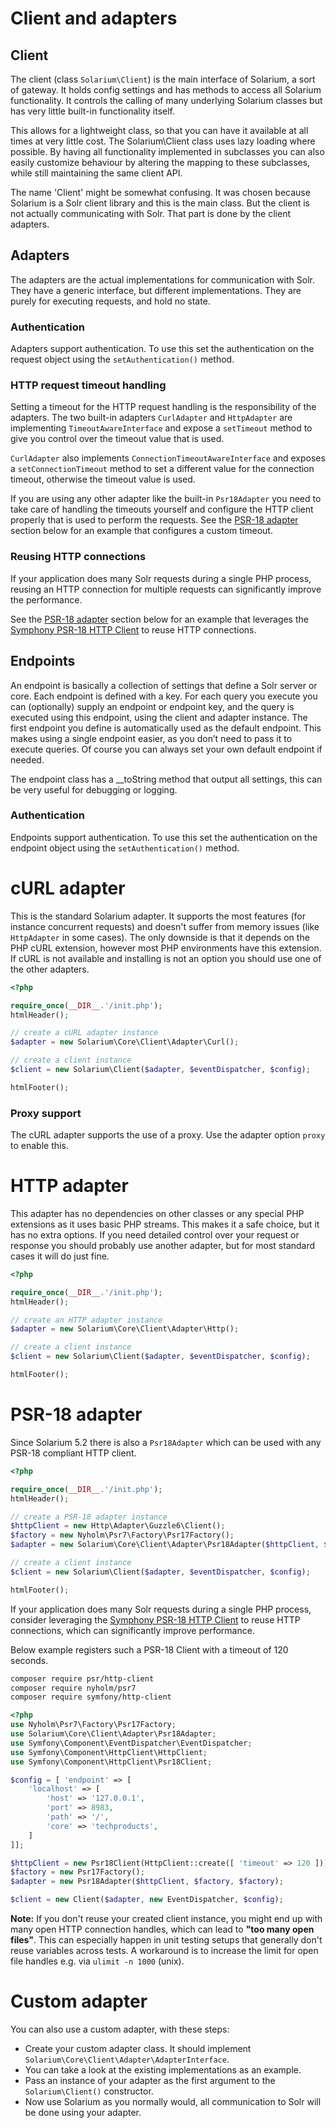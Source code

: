 Client and adapters
===================

Client
------

The client (class `Solarium\Client`) is the main interface of Solarium, a sort of gateway. It holds config settings and has methods to access all Solarium functionality. It controls the calling of many underlying Solarium classes but has very little built-in functionality itself.

This allows for a lightweight class, so that you can have it available at all times at very little cost. The Solarium\\Client class uses lazy loading where possible. By having all functionality implemented in subclasses you can also easily customize behaviour by altering the mapping to these subclasses, while still maintaining the same client API.

The name 'Client' might be somewhat confusing. It was chosen because Solarium is a Solr client library and this is the main class. But the client is not actually communicating with Solr. That part is done by the client adapters.

Adapters
--------

The adapters are the actual implementations for communication with Solr. They have a generic interface, but different implementations. They are purely for executing requests, and hold no state.

### Authentication

Adapters support authentication. To use this set the authentication on the request object using the `setAuthentication()` method.

### HTTP request timeout handling

Setting a timeout for the HTTP request handling is the responsibility of the adapters. The two built-in adapters `CurlAdapter` and `HttpAdapter` are implementing `TimeoutAwareInterface` and expose a `setTimeout` method to give you control over the timeout value that is used.

`CurlAdapter` also implements `ConnectionTimeoutAwareInterface` and exposes a `setConnectionTimeout` method to set a different value for the connection timeout, otherwise the timeout value is used.

If you are using any other adapter like the built-in `Psr18Adapter` you need to take care of handling the timeouts yourself and configure the HTTP client properly that is used to perform the requests.
See the [PSR-18 adapter](#psr-18-adapter) section below for an example that configures a custom timeout.

### Reusing HTTP connections

If your application does many Solr requests during a single PHP process, reusing an HTTP connection for multiple requests can significantly improve the performance.

See the [PSR-18 adapter](#psr-18-adapter) section below for an example that leverages the [Symphony PSR-18 HTTP Client](https://symfony.com/doc/current/http_client.html#psr-18-and-psr-17) to reuse HTTP connections.

Endpoints
---------

An endpoint is basically a collection of settings that define a Solr server or core. Each endpoint is defined with a key. For each query you execute you can (optionally) supply an endpoint or endpoint key, and the query is executed using this endpoint, using the client and adapter instance. The first endpoint you define is automatically used as the default endpoint. This makes using a single endpoint easier, as you don’t need to pass it to execute queries. Of course you can always set your own default endpoint if needed.

The endpoint class has a \_\_toString method that output all settings, this can be very useful for debugging or logging.

### Authentication

Endpoints support authentication. To use this set the authentication on the endpoint object using the `setAuthentication()` method.


cURL adapter
============

This is the standard Solarium adapter. It supports the most features (for instance concurrent requests) and doesn't suffer from memory issues (like `HttpAdapter` in some cases). The only downside is that it depends on the PHP cURL extension, however most PHP environments have this extension. If cURL is not available and installing is not an option you should use one of the other adapters.

```php
<?php

require_once(__DIR__.'/init.php');
htmlHeader();

// create a cURL adapter instance
$adapter = new Solarium\Core\Client\Adapter\Curl();

// create a client instance
$client = new Solarium\Client($adapter, $eventDispatcher, $config);

htmlFooter();

```

### Proxy support

The cURL adapter supports the use of a proxy. Use the adapter option `proxy` to enable this.


HTTP adapter
============

This adapter has no dependencies on other classes or any special PHP extensions as it uses basic PHP streams. This makes it a safe choice, but it has no extra options. If you need detailed control over your request or response you should probably use another adapter, but for most standard cases it will do just fine.

```php
<?php

require_once(__DIR__.'/init.php');
htmlHeader();

// create an HTTP adapter instance
$adapter = new Solarium\Core\Client\Adapter\Http();

// create a client instance
$client = new Solarium\Client($adapter, $eventDispatcher, $config);

htmlFooter();

```


PSR-18 adapter
==============

Since Solarium 5.2 there is also a `Psr18Adapter` which can be used with any PSR-18 compliant HTTP client.

```php
<?php

require_once(__DIR__.'/init.php');
htmlHeader();

// create a PSR-18 adapter instance
$httpClient = new Http\Adapter\Guzzle6\Client();
$factory = new Nyholm\Psr7\Factory\Psr17Factory();
$adapter = new Solarium\Core\Client\Adapter\Psr18Adapter($httpClient, $factory, $factory);

// create a client instance
$client = new Solarium\Client($adapter, $eventDispatcher, $config);

htmlFooter();

```

If your application does many Solr requests during a single PHP process, consider leveraging the [Symphony PSR-18 HTTP Client](https://symfony.com/doc/current/http_client.html#psr-18-and-psr-17) to reuse HTTP connections, which can significantly improve performance.

Below example registers such a PSR-18 Client with a timeout of 120 seconds.

```sh
composer require psr/http-client
composer require nyholm/psr7
composer require symfony/http-client
```

```php
<?php
use Nyholm\Psr7\Factory\Psr17Factory;
use Solarium\Core\Client\Adapter\Psr18Adapter;
use Symfony\Component\EventDispatcher\EventDispatcher;
use Symfony\Component\HttpClient\HttpClient;
use Symfony\Component\HttpClient\Psr18Client;

$config = [ 'endpoint' => [
    'localhost' => [
        'host' => '127.0.0.1',
        'port' => 8983,
        'path' => '/',
        'core' => 'techproducts',
    ]
]];

$httpClient = new Psr18Client(HttpClient::create([ 'timeout' => 120 ]));
$factory = new Psr17Factory();
$adapter = new Psr18Adapter($httpClient, $factory, $factory);

$client = new Client($adapter, new EventDispatcher, $config);
```

**Note:** If you don't reuse your created client instance, you might end up with many open HTTP connection handles, which can lead to **"too many open files"**.
This can especially happen in unit testing setups that generally don't reuse variables across tests.
A workaround is to increase the limit for open file handles e.g. via `ulimit -n 1000` (unix).

Custom adapter
==============

You can also use a custom adapter, with these steps:

-   Create your custom adapter class. It should implement `Solarium\Core\Client\Adapter\AdapterInterface`.
-   You can take a look at the existing implementations as an example.
-   Pass an instance of your adapter as the first argument to the `Solarium\Client()` constructor.
-   Now use Solarium as you normally would, all communication to Solr will be done using your adapter.

